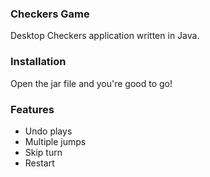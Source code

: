 ### Checkers Game
Desktop Checkers application written in Java.

### Installation
Open the jar file and you're good to go!

### Features
- Undo plays  
- Multiple jumps  
- Skip turn  
- Restart  
